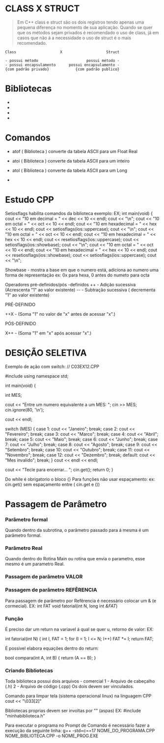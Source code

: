 # CLASS   X   STRUCT
> Em C++ class e struct são os dois registros tendo apenas uma pequena diferença no momento de sua aplicação.
Quando se quer que os métodos sejam privados é recomendado o uso de class, já em casos que não á a necessidade o uso de struct é o mais recomendado.

    Class                    X                    Struct
    
    - possui método                      possui método -
    - possui encapsulamento      possui encapsulamento -
    {com padrão privado}            {com padrão publico}


# Bibliotecas
- <iostream>
- <iomanip>
- <cstdlib>
- <ctime>

# Comandos
- atof ( Biblioteca <cstdlib>) converte da tabela ASCII para um Float Real
- atoi ( Biblioteca <cstdlib>) converte da tabela ASCII para um inteiro
- atol ( Biblioteca <cstdlib>) converte da tabela ASCII para um Long

- 

# Estudo CPP

Setiosflags habilita comandos da biblioteca <iomanip> exemplo:
  EX;
  int main(void)
{
  cout << "10 em decimal     = " << dec << 10 << endl;
  cout << "\n";
  cout << "10 em octal       = " << oct << 10 << endl;
  cout << "10 em hexadecimal = " << hex << 10 << endl;
  cout << setiosflags(ios::uppercase);
  cout << "\n";
  cout << "10 em octal       = " << oct << 10 << endl;
  cout << "10 em hexadecimal = " << hex << 10 << endl;
  cout << resetiosflags(ios::uppercase);
  cout << setiosflags(ios::showbase);
  cout << "\n";
  cout << "10 em octal       = " << oct << 10 << endl;
  cout << "10 em hexadecimal = " << hex << 10 << endl;
  cout << resetiosflags(ios::showbase);
  cout << setiosflags(ios::uppercase);
  cout << "\n";
  
  
  
  Showbase - mostra a base em que o numero está, adiciona ao numero uma forma de representação
  ex: 0x para hexa, 0 antes do numeto para octa


Operadores pré-definidos/pós -definidos
  ++ - Adição sucessiva (Acrescenta "1" ao valor existente)
  -- - Subtração sucessiva ( decrementa "1" ao valor existente)
  
  PRÉ-DEFINIDO
  
 ++X - (Soma "1" no valor de "x" antes de acessar "x".)
 
 
 PÓS-DEFINIDO
 
 X++ - (Soma "1" em "x" após acessar "x".)
 
 
 # DESIÇÃO SELETIVA
 
 Exemplo de ação com switch:
 // C03EX12.CPP

#include <iostream>
using namespace std;

int main(void)
{

  int MES;

  cout << "Entre um numero equivalente a um MES: ";
  cin >> MES;
  cin.ignore(80, '\n');

  cout << endl;

  switch (MES)
    {
      case  1: cout << "Janeiro";      break;
      case  2: cout << "Fevereiro";    break;
      case  3: cout << "Marco";        break;
      case  4: cout << "Abril";        break;
      case  5: cout << "Maio";         break;
      case  6: cout << "Junho";        break;
      case  7: cout << "Julho";        break;
      case  8: cout << "Agosto";       break;
      case  9: cout << "Setembro";     break;
      case 10: cout << "Outubro";      break;
      case 11: cout << "Novembro";     break;
      case 12: cout << "Dezembro";     break;
      default: cout << "Mes invalido"; break;
    }
  cout << endl << endl;

  cout << "Tecle <Enter> para encerrar... ";
  cin.get();
  return 0;
}

Do while é obrigatorio o bloco {}
Para funções não usar espaçamento:
ex: cin.get() sem espaçamento entre ( cin.get e ())


# Passagem de Parâmetro

### Parâmetro formal

Quando dentro da subrotina, o parâmetro passado para á mesma é um parâmetro formal.

### Parâmetro Real

Quando dentro do Rotina Main ou rotina que envia o parametro, esse mesmo é um parametro Real.

### Passagem de parâmetro VALOR

### Passagem de parâmetro REFÊRENCIA

Para passagem de parâmetro por Refêrencia é necessário colocar um & (e cormecial).
EX:
int FAT
void fatorial(int N, long int *&FAT*)

### Função

É preciso dar um return na variavel á qual se quer u, retorno de valor:
EX:

int fatorial(int N)
{
  int I, FAT = 1;
  for (I = 1; I <= N; I++)
    FAT *= I;
  return FAT;

É possivel elabora equações dentro do return:

bool compara(int A, int B)
{
  return (A == B);
}


### Criando Bibliotecas

Toda biblioteca possui dois arquivos - comercial
1 - Arquivo de cabeçalho (.h)
2 - Arquivo de código (.cpp)
Os dois devem ser vinculados.

Comando para limpar tela (sistema operacional linux) na linguagem CPP
cout << "\033[2]"

Bibliotecas proprias devem ser involtas por "" (aspas)
EX:
#include "minhabiblioteca.h"

Para executar o programa no Prompt de Comando é necessário fazer a execução da seguinte linha:
g++ -std=c==17 NOME_DO_PROGRAMA.CPP NOME_BIBLIOTECA.CPP -o NOME_PROG.EXE


 
 
